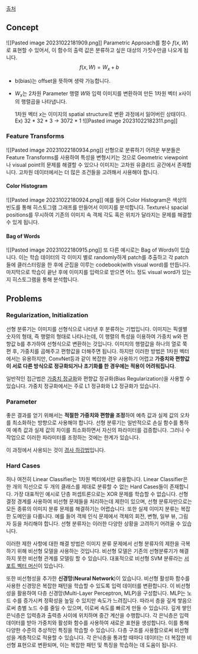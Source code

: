 [출처](https://velog.io/@qsdcfd/Linear-classifiers#linear-classifier%EC%9D%98-%ED%95%9C%EA%B3%84)
## Concept
![[Pasted image 20231022181909.png]]
Parametric Approach를 함수 $f(x,W)$ 로 표현할 수 있어서, 이 함수의 출력 값은 분류하고 싶은 대상의 가짓수만큼 나오게 됩니다.
$$f(x,W)=W_{x}+ b$$
- b(bias)는 offset을 뜻하며 생략 가능합니다.
- $W_x$는 2차원 Parameter 행렬 $W$와 입력 이미지를 변환하여 만든 1차원 벡터 $x$사이의 행렬곱을 나타냅니다.
  
  1차원 벡터 $x$는 이미지의 spatial structure로 변환 과정에서 잃어버린 상태이다.
  Ex) 32 * 32 * 3 -> 3072 * 1
  ![[Pasted image 20231022182311.png]]

### Feature Transforms
![[Pasted image 20231022180934.png]]
선형으로 분류하기 어려운 부분들은 Feature Transforms를 사용하여 특성을 변형시키는 것으로 Geometric viewpoint나 visual point의 문제를 해결할 수 있으나 이미지는 고차원 유클리드 공간에서 존재합니다. 고차원 데이터에서는 더 많은 조건들을 고려해서 사용해야 합니다. 
#### Color Histogram
![[Pasted image 20231022180924.png]]
예를 들어 Color Histogram은 색상의 빈도를 통해 히스토그램 그래프를 만들어서 이미지를 분석합니다. Texture나 spacial positions를 무시하여 기존의 이미지 속 객체 각도 혹은 위치가 달라지는 문제를 해결할 수 있게 됩니다. 
#### Bag of Words
![[Pasted image 20231022180915.png]]
또 다른 예시로는 Bag of Words이 있습니다. 이는 학습 데이터의 각 이미지 별로 randomly하게 patch를 추출하고 각 patch들에 클러스터링을 한 후에 군집을 이루는 codebook(with visual word)를 만듭니다. 마지막으로 학습이 끝난 후에 이미지를 입력으로 받으면 어느 정도 visual word가 있는지 히스토그램을 통해 분석합니다.
  
## Problems
### Regularization, Initialization
선형 분류기는 이미지를 선형식으로 나타낸 후 분류하는 기법입니다. 이미지는 픽셀별 숫자의 형태, 즉 행렬의 형태로 나타나는데, 이 행렬의 특성을 이용하여 가중치 w와 편향값 b를 추가하여 선형식으로 변환하는 것입니다. 이미지의 행렬값을 하나의 열로 쭉 편 후, 가중치를 곱해주고 편향값을 더해주면 됩니다. 하지만 이러한 방법은 1차원 벡터에서는 유용하지만, ConvNet등과 같이 복잡한 경우 사용하기 어렵고 **가중치와 편향값이 서로 다른 방식으로 정규화되거나 초기화를 한 경우에는 적용이 어려워집니다**.

일반적인 접근법은 [가중치 정규화](004_Weight_Regularization.md)와 편향값 정규화(Bias Regularization)을 사용할 수 있습니다. 가중치 정규화에서는 주로 L1 정규화와 L2 정규화가 있습니다. 
### Parameter
좋은 결과를 얻기 위해서는 **적절한 가중치와 편향을 조정**하여 예측 값과 실제 값의 오차를 최소화하는 방향으로 사용해야 합니다. 선형 분류기는 일반적으로 손실 함수를 통하여 예측 값과 실제 값의 차이를 최소화하면서 자신의 파라미터를 검증합니다. 그러나 수작업으로 이러한 파라미터를 조정하는 것에는 한계가 있습니다.

이 과정에서 사용되는 것이 [경사 하강법](004_Gradient_Descent.md)입니다. 
### Hard Cases
허나 여전히 Linear Classifier는 1차원 벡터에서만 유용합니다. Linear Classifier은 한 개의 직선으로 두 개의 클래스를 제대로 분류할 수 없는 Hard Cases들이 존재합니다. 가장 대표적인 예시로 단층 퍼셉트론으로는 XOR 문제를 학습할 수 없습니다. 선형 결정 경계를 사용하여 비선형 문제들을 처리하는데 제한이 있으며, 선형 분류자만으로는 모든 종류의 이미지 분류 문제를 해결하기는 어렵습니다. 또한 실제 이미지 분류는 복잡한 도메인을 다룹니다. 예를 들어 객체 인식 문제에서 객체의 회전, 변형, 일부 뷰, 그림자 등을 처리해야 합니다. 선형 분류자는 이러한 다양한 상황을 고려하기 어려울 수 있습니다.

이러한 제한 사항에 대한 해결 방법은 이미지 분류 문제에서 선형 분류자의 제한을 극복하기 위해 비선형 모델을 사용하는 것입니다. 비선형 모델은 기존의 선형분류기가 해결하지 못한 비선형 관계를 모델링 할 수 있습니다. 대표적으로 비선형 SVM 분류라는 [서포트 벡터 머신](004_Support_Vector_Machine.md)이 있습니다.

또한 비선형성을 추가한 **신경망**(**Neural Network**)이 있습니다. 비선형 활성화 함수를 사용한 신경망은 복잡한 패턴을 학습할 수 있도록 입력 데이터를 변환합니다. 이 비선형성을 활용하여 다층 신경망(Multi-Layer Perceptron, MLP)을 구성합니다. MLP는 노드 수를 증가시켜 정확성을 높일 수 있지만 속도가 느려집니다. 따라서 층을 깊게 쌓음으로써 층별 노드 수를 줄일 수 있으며, 이로써 속도를 빠르게 만들 수 있습니다. 깊게 쌓인 은닉층은 입력층과 출력층 사이에 위치하며 중간 계산을 수행합니다. 각 은닉층은 입력 데이터를 받아 가중치와 활성화 함수를 사용하여 새로운 표현을 생성합니다. 이를 통해 다양한 수준의 추상적인 특징을 학습할 수 있습니다. 다층 구조를 사용함으로써 비선형성을 계층적으로 적용할 수 있습니다. 각 은닉층을 통과할 때마다 데이터는 더 복잡한 비선형 표현으로 변환되며, 이는 복잡한 패턴 및 특징을 학습하는 데 도움이 됩니다.